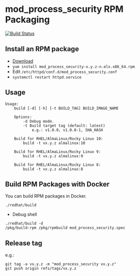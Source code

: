 # mod_process_security RPM Packaging

[![Build Status](https://github.com/matsumotory/mod_process_security/workflows/test/badge.svg?branch=master)](https://github.com/matsumotory/mod_process_security/actions?query=workflow%3Atest)

## Install an RPM package

- [Download](https://github.com/matsumotory/mod_process_security/releases)
- `yum install mod_process_security-x.y.z-n.elx.x86_64.rpm`
- Edit `/etc/httpd/conf.d/mod_process_security.conf`
- `systemctl restart httpd.service`

## Usage

```
Usage:
    build [-d] [-h] [-t BUILD_TAG] BUILD_IMAGE_NAME

    Options:
        -d Debug mode.
        -t Build target tag (default: latest)
            e.g.: v1.0.0, v1.0.0-1, SHA_HASH

    Build for RHEL/AlmaLinux/Rocky Linux 10:
        build -t vx.y.z almalinux:10

    Build for RHEL/AlmaLinux/Rocky Linux 9:
        build -t vx.y.z almalinux:9

    Build for RHEL/AlmaLinux/Rocky Linux 8:
        build -t vx.y.z almalinux:8
```

## Build RPM Packages with Docker

You can build RPM packages in Docker.

```
./redhat/build
```

- Debug shell

```
./redhat/build -d
/pkg/build-rpm /pkg/rpmbuild mod_process_security.spec
```

## Release tag

e.g.:

```
git tag -a vx.y.z -m "mod_process_security vx.y.z"
git push origin refs/tags/vx.y.z
```


